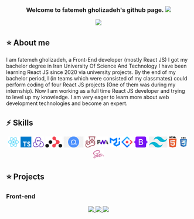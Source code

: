 
<!--
**fc79/fc79** is a ✨ _special_ ✨ repository because its `README.md` (this file) appears on your GitHub profile.
Here are some ideas to get you started:
- 🔭 I’m currently working on ...
- 🌱 I’m currently learning ...
- 👯 I’m looking to collaborate on ...
- 🤔 I’m looking for help with ...
- 💬 Ask me about ...
- 📫 How to reach me: ...
- 😄 Pronouns: ...
- ⚡ Fun fact: ...
```diff
- text in red
+ text in green
! text in orange
# text in gray
@@ text in purple (and bold)@@
```
-->
<!-- Welcome Message -->
<h3 align="center">
   Welcome to fatemeh gholizadeh's github page.
  <img src="https://media.giphy.com/media/hvRJCLFzcasrR4ia7z/giphy.gif" width="28">
</h3>
<!-- Typing Text -->
<p align="center">
  <img src="https://readme-typing-svg.demolab.com?font=Fira+Code&pause=500&size=22&color=FA8B00&background=9F8E3C00&center=true&vCenter=true&width=650&lines=Computer+Engineering+Graduate+at+IUST%F0%9F%8E%93;Interested+in+Web+Development."/>
</p>

## ⭐️ About me
<!-- details -->
<div> I am fatemeh gholizadeh, a Front-End developer (mostly React JS)
 I got my bachelor degree in Iran University Of Science And Technology
 I have been learning React JS since 2020 via university projects. 
 By the end of my bachelor period, I (in teams which were consisted of my classmates) could perform coding of four React JS projects (One of them was during my internship).
 Now I am working as a full time React JS developer and trying to level up my knowledge.
 I am very eager to learn more about web development technologies and become an expert.
  </div>
  
## ⚡ Skills
<!-- Web Development -->
<p align="center">
  <code><img title="ReactJS" height="30" src="images/react.svg"></code>
  <code><img title="TypeScript" height="30" src="images/typescript.png"></code>
  <code><img title="Redux" height="30" src="images/redux.svg"></code>
  <code><img title="React Router" height="30" src="images/react-router.png"></code>
  <code><img title="Agile" height="30" src="images/agile.png"></code>
  <code><img title="Jest" height="30" src="images/jest.svg"></code>
  <code><img title="Progressive Web App (PWA)" height="30" src="images/pwa.png"></code>
  <code><img title="Material‑UI" height="30" src="images/mui.svg"></code>
  <code><img title="Ant-Design" height="30" src="images/ant-design.svg"></code>
  <code><img title="Bootstrap" height="30" src="images/bootstrap.png"></code>
  <code><img title="Tailwind" height="30" src="images/tailwind.png"></code>
  <code><img title="HTML" height="30" src="images/html.svg"></code>
  <code><img title="CSS" height="30" src="images/css.svg"></code>
  <code><img title="Sass" height="30" src="images/sass.svg"></code>
</p>

## ⭐️ Projects
### Front-end

<p align="center">
  <a href="https://github.com/fc79/Pioneer">
    <img width="278" src="https://denvercoder1-github-readme-stats.vercel.app/api/pin/?username=Ragnacodes&repo=Legato-Frontend&theme=dark&title_color=FA8B00&icon_color=FA8B00&text_color=FDFDFD&hide_border=true">
  </a>

  <a href="https://github.com/ali-sedaghi/TunePal">
    <img width="278" src="https://denvercoder1-github-readme-stats.vercel.app/api/pin/?username=ali-sedaghi&repo=TunePal&theme=dark&title_color=FA8B00&icon_color=FA8B00&text_color=FDFDFD&hide_border=true">
  </a>

  <a href="https://github.com/ali-sedaghi/Ali-Sedaghi">
    <img width="278" src="https://denvercoder1-github-readme-stats.vercel.app/api/pin/?username=ali-sedaghi&repo=Ali-Sedaghi&theme=dark&title_color=FA8B00&icon_color=FA8B00&text_color=FDFDFD&hide_border=true">
  </a>
</p>
